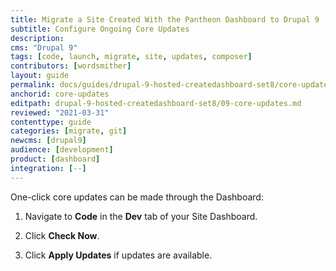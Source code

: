 ```yaml
---
title: Migrate a Site Created With the Pantheon Dashboard to Drupal 9
subtitle: Configure Ongoing Core Updates
description: 
cms: "Drupal 9"
tags: [code, launch, migrate, site, updates, composer]
contributors: [wordsmither]
layout: guide
permalink: docs/guides/drupal-9-hosted-createdashboard-set8/core-updates
anchorid: core-updates
editpath: drupal-9-hosted-createdashboard-set8/09-core-updates.md
reviewed: "2021-03-31"
contenttype: guide
categories: [migrate, git]
newcms: [drupal9]
audience: [development]
product: [dashboard]
integration: [--]
---
```


<!-- belongs in source/partials/drupal-9/core-updates-partial.md, but it wasn't rendering. Edward 2022-05 -->

One-click core updates can be made through the Dashboard:

1. Navigate to **<span class="fa fa-code"></span> Code** in the **<span class="fa fa-wrench"></span> Dev** tab of your Site Dashboard.

1. Click **Check Now**.

1. Click **Apply Updates** if updates are available.
